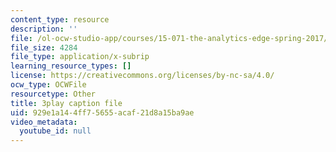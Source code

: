 ```yaml
---
content_type: resource
description: ''
file: /ol-ocw-studio-app/courses/15-071-the-analytics-edge-spring-2017/929e1a144ff75655acaf21d8a15ba9ae_xEjZjz7oxbI.vtt
file_size: 4284
file_type: application/x-subrip
learning_resource_types: []
license: https://creativecommons.org/licenses/by-nc-sa/4.0/
ocw_type: OCWFile
resourcetype: Other
title: 3play caption file
uid: 929e1a14-4ff7-5655-acaf-21d8a15ba9ae
video_metadata:
  youtube_id: null
---
```


